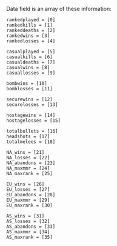 Data field is an array of these information:

	rankedplayed = [0]
	rankedkills = [1]
	rankeddeaths = [2]
	rankedwins = [3]
	rankedlosses = [4]
  
	casualplayed = [5]
	casualkills = [6]
	casualdeaths = [7]
	casualwins = [8]
	casuallosses = [9]
  
	bombwins = [10]
	bomblosses = [11]
  
	securewins = [12]
	securelosses = [13]
  
	hostagewins = [14]
	hostagelosses = [15]
  
	totalbullets = [16]
	headshots = [17]
	totalmelees = [18]
  
	NA_wins = [21]
	NA_losses = [22]
	NA_abandons = [23]
	NA_maxmmr = [24]
	NA_maxrank = [25]
  
	EU_wins = [26]
	EU_losses = [27]
	EU_abandons = [28]
	EU_maxmmr = [29]
	EU_maxrank = [30]
  
	AS_wins = [31]
	AS_losses = [32]
	AS_abandons = [33]
	AS_maxmmr = [34]
	AS_maxrank = [35]
  
